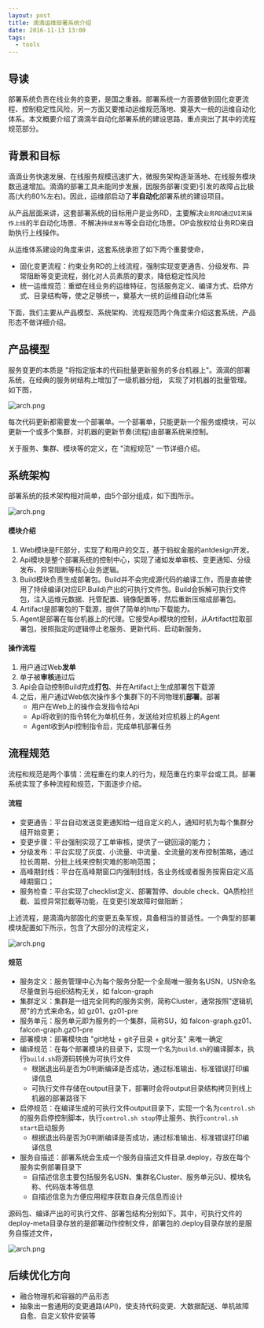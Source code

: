 ```yaml
---
layout: post
title: 滴滴运维部署系统介绍
date: 2016-11-13 13:00
tags:
  - tools
---
```


## 导读
部署系统负责在线业务的变更，是国之重器。部署系统一方面要做到固化变更流程、控制稳定性风险，另一方面又要推动运维规范落地、奠基大一统的运维自动化体系。本文概要介绍了滴滴半自动化部署系统的建设思路，重点突出了其中的流程规范部分。


## 背景和目标
滴滴业务快速发展、在线服务规模迅速扩大，微服务架构逐渐落地、在线服务模块数迅速增加。滴滴的部署工具未能同步发展，因服务部署(变更)引发的故障占比极高(大约80%左右)。因此，运维部启动了**半自动化**部署系统的建设项目。

从产品层面来讲，这套部署系统的目标用户是业务RD，主要解决`业务RD通过UI来操作上线`的半自动化场景、不解决`持续发布`等全自动化场景。OP会放权给业务RD来自助执行上线操作。

从运维体系建设的角度来讲，这套系统承担了如下两个重要使命，

+ 固化变更流程：约束业务RD的上线流程，强制实现变更通告、分级发布、异常阻断等变更流程，弱化对人员素质的要求，降低稳定性风险
+ 统一运维规范：重塑在线业务的运维特征，包括服务定义、编译方式、启停方式、目录结构等，使之足够统一，奠基大一统的运维自动化体系

下面，我们主要从产品模型、系统架构、流程规范两个角度来介绍这套系统，产品形态不做详细介绍。

## 产品模型
服务变更的本质是 "将指定版本的代码批量更新服务的多台机器上"。滴滴的部署系统，在经典的服务树结构上增加了一级机器分组， 实现了对机器的批量管理。如下图，

![arch.png](https://raw.githubusercontent.com/niean/niean.github.io/master/images/20161113/deploy.module.png)

每次代码更新都需要发一个部署单。一个部署单，只能更新一个服务或模块，可以更新一个或多个集群，对机器的更新节奏(流程)由部署系统来控制。

关于服务、集群、模块等的定义，在 "流程规范" 一节详细介绍。



## 系统架构
部署系统的技术架构相对简单，由5个部分组成，如下图所示。

![arch.png](https://raw.githubusercontent.com/niean/niean.github.io/master/images/20161113/arch.png)


#### 模块介绍
1. Web模块是FE部分，实现了和用户的交互，基于蚂蚁金服的antdesign开发。
2. Api模块是整个部署系统的控制中心，实现了诸如发单审核、变更通知、分级发布、异常阻断等核心业务逻辑。
3. Build模块负责生成部署包。Build并不会完成源代码的编译工作，而是直接使用了持续编译(对应EP.Build)产出的可执行文件包。Build会拆解可执行文件包，注入运维元数据、托管配置、镜像配置等，然后重新压缩成部署包。
4. Artifact是部署包的下载源，提供了简单的http下载能力。
5. Agent是部署在每台机器上的代理。它接受Api模块的控制，从Artifact拉取部署包，按照指定的逻辑停止老服务、更新代码、启动新服务。

#### 操作流程
1. 用户通过Web**发单**
2. 单子被**审核**通过后
3. Api会自动控制Build完成**打包**、并在Artifact上生成部署包下载源
4. 之后，用户通过Web依次操作多个集群下的不同物理机**部署**。部署
    - 用户在Web上的操作会发指令给Api
    - Api将收到的指令转化为单机任务，发送给对应机器上的Agent
    - Agent收到Api控制指令后，完成单机部署任务


## 流程规范
流程和规范是两个事情：流程重在约束人的行为，规范重在约束平台或工具。部署系统实现了多种流程和规范，下面逐步介绍。

#### 流程
- 变更通告：平台自动发送变更通知给一组自定义的人，通知时机为每个集群分组开始变更；
- 变更步骤：平台强制实现了工单审核，提供了一键回滚的能力；
- 分级发布：平台实现了灰度、小流量、中流量、全流量的发布控制策略，通过拉长周期、分批上线来控制灾难的影响范围；
- 高峰期封线：平台在高峰期窗口内强制封线，各业务线或者服务按需自定义高峰期窗口；
- 服务检查：平台实现了checklist定义、部署暂停、double check、QA质检拦截、监控异常拦截等功能，在变更引发故障时做阻断；

上述流程，是滴滴内部固化的变更五条军规，具备相当的普适性。一个典型的部署模块配置如下所示，包含了大部分的流程定义，

![arch.png](https://raw.githubusercontent.com/niean/niean.github.io/master/images/20161113/module.cfg.png)


#### 规范
- 服务定义：服务管理中心为每个服务分配一个全局唯一服务名USN，USN命名尽量做到与组织结构无关，如 falcon-graph
- 集群定义：集群是一组完全同构的服务实例，简称Cluster，通常按照"逻辑机房"的方式来命名，如 gz01、gz01-pre
- 服务单元：服务单元即为服务的一个集群，简称SU，如 falcon-graph.gz01、falcon-graph.gz01-pre
- 部署模块：部署模块由 "git地址 + git子目录 + git分支" 来唯一确定
- 编译规范：在每个部署模块的目录下，实现一个名为`build.sh`的编译脚本，执行`build.sh`将源码转换为可执行文件
    - 根据退出码是否为0判断编译是否成功，通过标准输出、标准错误打印编译信息
    - 可执行文件存储在output目录下，部署时会将output目录结构拷贝到线上机器的部署路径下
- 启停规范：在编译生成的可执行文件output目录下，实现一个名为`control.sh`的服务启停控制脚本，执行`control.sh stop`停止服务、执行`control.sh start`启动服务
    - 根据退出码是否为0判断编译是否成功，通过标准输出、标准错误打印编译信息
- 服务自描述：部署系统会生成一个服务自描述文件目录.deploy，存放在每个服务实例部署目录下
    - 自描述信息主要包括服务名USN、集群名Cluster、服务单元SU、模块名称、代码版本等信息
    - 自描述信息为方便应用程序获取自身元信息而设计

源码包、编译产出的可执行文件、部署包结构分别如下。其中，可执行文件的deploy-meta目录存放的是部署动作控制文件，部署包的.deploy目录存放的是服务自描述文件，

![arch.png](https://raw.githubusercontent.com/niean/niean.github.io/master/images/20161113/src.pkg.png)


## 后续优化方向
- 融合物理机和容器的产品形态
- 抽象出一套通用的变更通路(API)，使支持代码变更、大数据配送、单机故障自愈、自定义软件安装等

